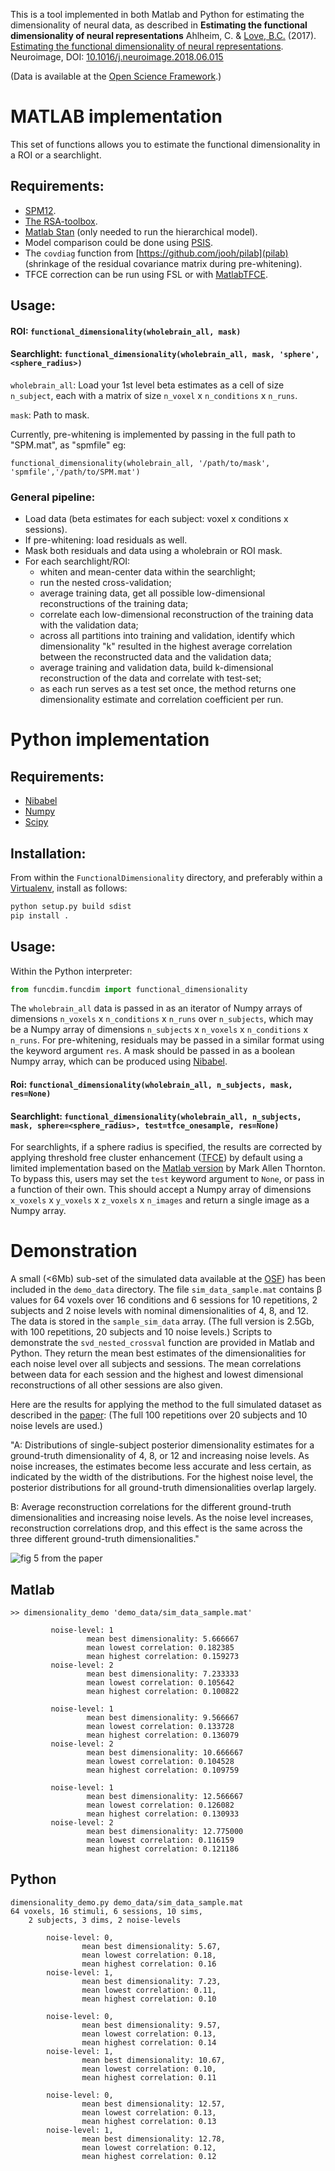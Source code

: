 This is a tool implemented in both Matlab and Python for estimating the dimensionality of neural data, as described in 
**Estimating the functional dimensionality of neural representations**
Ahlheim, C. & [Love, B.C.](http://bradlove.org) (2017). [Estimating the functional dimensionality of neural representations](https://www.sciencedirect.com/science/article/pii/S1053811918305226). Neuroimage, DOI: [10.1016/j.neuroimage.2018.06.015](https://doi.org/10.1016/j.neuroimage.2018.06.015)

(Data is available at the [Open Science Framework](https://osf.io/tpq92/).)

# MATLAB implementation

This set of functions allows you to estimate the functional dimensionality in a ROI or a searchlight.

## Requirements:

- [SPM12](http://www.fil.ion.ucl.ac.uk/spm/software/spm12/).
- [The RSA-toolbox](https://www.mrc-cbu.cam.ac.uk/methods-and-resources/toolboxes/).
- [Matlab Stan](http://mc-stan.org/users/interfaces/matlab-stan) (only needed to run the hierarchical model).
- Model comparison could be done using [PSIS](https://github.com/avehtari/PSIS).
- The ```covdiag``` function from [https://github.com/jooh/pilab](pilab) (shrinkage of the residual covariance matrix during pre-whitening).
- TFCE correction can be run using FSL or with [MatlabTFCE](https://github.com/markallenthornton/MatlabTFCE).

## Usage:    
    
#### ROI: ```functional_dimensionality(wholebrain_all, mask)```

#### Searchlight: ```functional_dimensionality(wholebrain_all, mask, 'sphere',<sphere_radius>)```

```wholebrain_all```: Load your 1st level beta estimates as a cell of size ```n_subject```, each with a matrix of size ```n_voxel``` x ```n_conditions``` x ```n_runs```.

```mask```: Path to mask.
    
Currently, pre-whitening is implemented by passing in the full path to "SPM.mat", as "spmfile" eg:

```functional_dimensionality(wholebrain_all, '/path/to/mask', 'spmfile','/path/to/SPM.mat')```

### General pipeline:
- Load data (beta estimates for each subject: voxel x conditions x sessions).
- If pre-whitening: load residuals as well.
- Mask both residuals and data using a wholebrain or ROI mask.
- For each searchlight/ROI:
  + whiten and mean-center data within the searchlight;
  + run the nested cross-validation;
  + average training data, get all possible low-dimensional reconstructions of the training data;
  + correlate each low-dimensional reconstruction of the training data with the validation data;
  + across all partitions into training and validation, identify which dimensionality "k" resulted in the highest average correlation between the reconstructed data and the validation data;
  + average training and validation data, build k-dimensional reconstruction of the data and correlate with test-set;
  + as each run serves as a test set once, the method returns one dimensionality estimate and correlation coefficient per run.
  
# Python implementation

## Requirements:

- [Nibabel](http://nipy.org/nibabel/)
- [Numpy](http://www.numpy.org/)
- [Scipy](https://www.scipy.org/)

## Installation:

From within the ```FunctionalDimensionality``` directory, and preferably within a [Virtualenv](https://virtualenv.pypa.io/en/stable/), install as follows:

```python
python setup.py build sdist
pip install .
```

## Usage:

Within the Python interpreter:

```python
from funcdim.funcdim import functional_dimensionality
```

The ```wholebrain_all``` data is passed in as an iterator of Numpy arrays of dimensions ```n_voxels``` x ```n_conditions``` x ```n_runs``` over ```n_subjects```, which may be a Numpy array of dimensions ```n_subjects``` x ```n_voxels``` x ```n_conditions``` x ```n_runs```. For pre-whitening, residuals may be passed in a similar format using the keyword argument ```res```. A mask should be passed in as a boolean Numpy array, which can be produced using [Nibabel](http://nipy.org/nibabel/).

#### Roi: ```functional_dimensionality(wholebrain_all, n_subjects, mask, res=None)``` 

#### Searchlight: ```functional_dimensionality(wholebrain_all, n_subjects, mask, sphere=<sphere_radius>, test=tfce_onesample, res=None)```
For searchlights, if a sphere radius is specified, the results are corrected by applying threshold free cluster enhancement ([TFCE](https://www.ncbi.nlm.nih.gov/pubmed/18501637)) by default using a limited implementation based on the [Matlab version](https://github.com/markallenthornton/MatlabTFCE) by Mark Allen Thornton. To bypass this, users may set the ```test``` keyword argument to ```None```, or pass in a function of their own. This should accept a Numpy array of dimensions ```x_voxels``` x ```y_voxels``` x ```z_voxels``` x ```n_images``` and return a single image as a Numpy array.

# Demonstration

A small (<6Mb) sub-set of the simulated data available at the [OSF](https://osf.io/tpq92/)) has
been included in the ```demo_data``` directory. The file ```sim_data_sample.mat``` contains &beta; values for
64 voxels over 16 conditions and 6 sessions for 10 repetitions, 2 subjects and 2 noise levels with nominal dimensionalities of 4, 8, and 12. The data is stored in the ```sample_sim_data``` array. (The full version is 2.5Gb, with 100 repetitions, 20 subjects and 10 noise levels.) Scripts to demonstrate the ```svd_nested_crossval``` function are provided in Matlab and Python.
They return the mean best estimates of the dimensionalities for each noise level over all subjects and sessions. The mean correlations
between data for each session and the highest and lowest dimensional reconstructions of all other sessions are also given.

Here are the results for applying the method to the full simulated dataset as described in the [paper](https://www.sciencedirect.com/science/article/pii/S1053811918305226):
(The full 100 repetitions over 20 subjects and 10 noise levels are used.)

"A: Distributions of single-subject posterior dimensionality estimates for a ground-truth dimensionality of 4, 8, or 12 and increasing noise levels. As noise increases, the 
estimates become less accurate and less certain, as indicated by the width of the distributions. For the highest noise level, the posterior distributions for all 
ground-truth dimensionalities overlap largely.
 
B: Average reconstruction correlations for the different ground-truth dimensionalities and increasing noise levels. As the noise level increases, reconstruction 
correlations drop, and this effect is the same across the three different ground-truth dimensionalities."

![fig 5 from the paper](https://raw.githubusercontent.com/lovelabUCL/dimensionality/staging/img/full_simulation_results.jpg)

## Matlab

```
>> dimensionality_demo 'demo_data/sim_data_sample.mat'   

         noise-level: 1
                 mean best dimensionality: 5.666667
                 mean lowest correlation: 0.182385
                 mean highest correlation: 0.159273
         noise-level: 2
                 mean best dimensionality: 7.233333
                 mean lowest correlation: 0.105642
                 mean highest correlation: 0.100822

         noise-level: 1
                 mean best dimensionality: 9.566667
                 mean lowest correlation: 0.133728
                 mean highest correlation: 0.136079
         noise-level: 2
                 mean best dimensionality: 10.666667
                 mean lowest correlation: 0.104528
                 mean highest correlation: 0.109759

         noise-level: 1
                 mean best dimensionality: 12.566667
                 mean lowest correlation: 0.126082
                 mean highest correlation: 0.130933
         noise-level: 2
                 mean best dimensionality: 12.775000
                 mean lowest correlation: 0.116159
                 mean highest correlation: 0.121186
```

## Python

```
dimensionality_demo.py demo_data/sim_data_sample.mat
64 voxels, 16 stimuli, 6 sessions, 10 sims,
    2 subjects, 3 dims, 2 noise-levels

        noise-level: 0,
                mean best dimensionality: 5.67,
                mean lowest correlation: 0.18,
                mean highest correlation: 0.16
        noise-level: 1,
                mean best dimensionality: 7.23,
                mean lowest correlation: 0.11,
                mean highest correlation: 0.10

        noise-level: 0,
                mean best dimensionality: 9.57,
                mean lowest correlation: 0.13,
                mean highest correlation: 0.14
        noise-level: 1,
                mean best dimensionality: 10.67,
                mean lowest correlation: 0.10,
                mean highest correlation: 0.11

        noise-level: 0,
                mean best dimensionality: 12.57,
                mean lowest correlation: 0.13,
                mean highest correlation: 0.13
        noise-level: 1,
                mean best dimensionality: 12.78,
                mean lowest correlation: 0.12,
                mean highest correlation: 0.12
```
